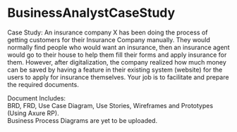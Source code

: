 # BusinessAnalystCaseStudy
Case Study:
An insurance company X has been doing the process of getting customers for their Insurance Company manually. They would normally find people who would want an insurance, then an insurance agent would go to their house to help them fill their forms and apply insurance for them. However, after digitalization, the company realized how much money can be saved by having a feature in their existing system (website) for the users to apply for insurance themselves. Your job is to facilitate and prepare the required documents.

Document Includes:\
BRD, FRD, Use Case Diagram, Use Stories, Wireframes and Prototypes (Using Axure RP).\
Business Process Diagrams are yet to be uploaded.
